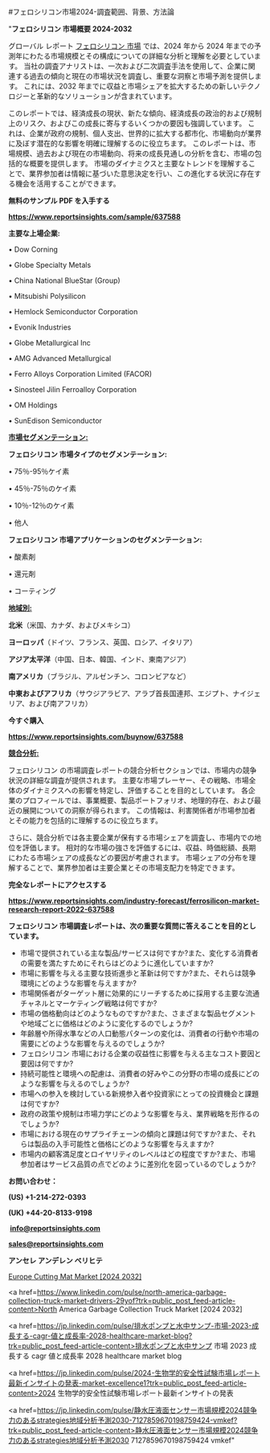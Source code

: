#フェロシリコン市場2024-調査範囲、背景、方法論

"<strong>フェロシリコン 市場概要 2024-2032</strong>

グローバル レポート <a href=https://www.reportsinsights.com/sample/637588>フェロシリコン 市場</a> では、2024 年から 2024 年までの予測年にわたる市場規模とその構成についての詳細な分析と理解を必要としています。 当社の調査アナリストは、一次および二次調査手法を使用して、企業に関連する過去の傾向と現在の市場状況を調査し、重要な洞察と市場予測を提供します。 これには、2032 年までに収益と市場シェアを拡大​​するための新しいテクノロジーと革新的なソリューションが含まれています。

このレポートでは、経済成長の現状、新たな傾向、経済成長の政治的および規制上のリスク、およびこの成長に寄与するいくつかの要因も強調しています。 これは、企業が政府の規制、個人支出、世界的に拡大する都市化、市場動向が業界に及ぼす潜在的な影響を明確に理解するのに役立ちます。 このレポートは、市場規模、過去および現在の市場動向、将来の成長見通しの分析を含む、市場の包括的な概要を提供します。 市場のダイナミクスと主要なトレンドを理解することで、業界参加者は情報に基づいた意思決定を行い、この進化する状況に存在する機会を活用することができます。

<strong><b>無料のサンプル PDF を入手する</b></strong>

<a href=https://www.reportsinsights.com/sample/637588><strong><u>https://www.reportsinsights.com/sample/637588</u></strong></a>

<strong>主要な上場企業:</strong>

• Dow Corning

• Globe Specialty Metals

• China National BlueStar (Group)

• Mitsubishi Polysilicon

• Hemlock Semiconductor Corporation

• Evonik Industries

• Globe Metallurgical Inc

• AMG Advanced Metallurgical

• Ferro Alloys Corporation Limited (FACOR)

• Sinosteel Jilin Ferroalloy Corporation

• OM Holdings

• SunEdison Semiconductor

<strong><u>市場セグメンテーション</u></strong><strong><u>:</u></strong>

<strong>フェロシリコン 市場タイプのセグメンテーション:</strong>

• 75％-95％ケイ素

• 45％-75％のケイ素

• 10％-12％のケイ素

• 他人

<strong>フェロシリコン 市場アプリケーションのセグメンテーション:</strong>

• 酸素剤

• 還元剤

• コーティング

<strong><u>地域別</u></strong><strong><u>:</u></strong>

<strong>北米</strong>（米国、カナダ、およびメキシコ）

<strong>ヨーロッパ</strong>（ドイツ、フランス、英国、ロシア、イタリア）

<strong>アジア太平洋</strong>（中国、日本、韓国、インド、東南アジア）

<strong>南アメリカ</strong>（ブラジル、アルゼンチン、コロンビアなど）

<strong>中東およびアフリカ</strong>（サウジアラビア、アラブ首長国連邦、エジプト、ナイジェリア、および南アフリカ）

<strong>今すぐ購入</strong>

<a href=https://www.reportsinsights.com/buynow/637588><strong><u>https://www.reportsinsights.com/buynow/637588</u></strong></a>

<strong><u>競合分析:</u></strong>

フェロシリコン の市場調査レポートの競合分析セクションでは、市場内の競争状況の詳細な調査が提供されます。 主要な市場プレーヤー、その戦略、市場全体のダイナミクスへの影響を特定し、評価することを目的としています。 各企業のプロフィールでは、事業概要、製品ポートフォリオ、地理的存在、および最近の展開についての洞察が得られます。 この情報は、利害関係者が市場参加者とその能力を包括的に理解するのに役立ちます。

さらに、競合分析では各主要企業が保有する市場シェアを調査し、市場内での地位を評価します。 相対的な市場の強さを評価するには、収益、時価総額、長期にわたる市場シェアの成長などの要因が考慮されます。 市場シェアの分布を理解することで、業界参加者は主要企業とその市場支配力を特定できます。

<strong>完全なレポートにアクセスする</strong>

<a href=https://www.reportsinsights.com/industry-forecast/ferrosilicon-market-research-report-2022-637588><strong><u><b>https://www.reportsinsights.com/industry-forecast/ferrosilicon-market-research-report-2022-637588</b></u></strong></a>

<strong><b>フェロシリコン 市場調査レポートは、次の重要な質問に答えることを目的としています。</b></strong>
<ul>
  <li>市場で提供されている主な製品/サービスは何ですか?また、変化する消費者の需要を満たすためにそれらはどのように進化していますか?</li>
  <li>市場に影響を与える主要な技術進歩と革新は何ですか?また、それらは競争環境にどのような影響を与えますか?</li>
  <li>市場関係者がターゲット層に効果的にリーチするために採用する主要な流通チャネルとマーケティング戦略は何ですか?</li>
  <li>市場の価格動向はどのようなものですか?また、さまざまな製品セグメントや地域ごとに価格はどのように変化するのでしょうか?</li>
  <li>年齢層や所得水準などの人口動態パターンの変化は、消費者の行動や市場の需要にどのような影響を与えるのでしょうか?</li>
  <li>フェロシリコン 市場における企業の収益性に影響を与える主なコスト要因と要因は何ですか?</li>
  <li>持続可能性と環境への配慮は、消費者の好みやこの分野の市場の成長にどのような影響を与えるのでしょうか?</li>
  <li>市場への参入を検討している新規参入者や投資家にとっての投資機会と課題は何ですか?</li>
  <li>政府の政策や規制は市場力学にどのような影響を与え、業界戦略を形作るのでしょうか?</li>
  <li>市場における現在のサプライチェーンの傾向と課題は何ですか?また、それらは製品の入手可能性と価格にどのような影響を与えますか?</li>
  <li>市場内の顧客満足度とロイヤリティのレベルはどの程度ですか?また、市場参加者はサービス品質の点でどのように差別化を図っているのでしょうか?</li>
</ul>
<strong>お問い合わせ：</strong>

<strong>(US) +1-214-272-0393</strong>

<strong>(UK) +44-20-8133-9198</strong>

<strong> </strong><a href=info@reportsinsights.com><strong><u>info@reportsinsights.com</u></strong></a>

<a href=sales@reportsinsights.com><strong><u>sales@reportsinsights.com</u></strong></a>

<strong>アンセレ アンデレン ベリヒテ</strong>

<a href=https://www.linkedin.com/pulse/europe-cutting-mat-market-cagr-key-insights-qqrac/>Europe Cutting Mat Market [2024 2032]</a>

<a href=https://www.linkedin.com/pulse/north-america-garbage-collection-truck-market-drivers-29yof?trk=public_post_feed-article-content>North America Garbage Collection Truck Market [2024 2032]</a>

<a href=https://jp.linkedin.com/pulse/排水ポンプと水中サンプ-市場-2023-成長する-cagr-値と成長率-2028-healthcare-market-blog?trk=public_post_feed-article-content>排水ポンプと水中サンプ 市場 2023 成長する cagr 値と成長率 2028 healthcare market blog</a>

<a href=https://jp.linkedin.com/pulse/2024-生物学的安全性試験市場レポート最新インサイトの発表-market-excellence1?trk=public_post_feed-article-content>2024 生物学的安全性試験市場レポート最新インサイトの発表</a>

<a href=https://jp.linkedin.com/pulse/静水圧液面センサー市場規模2024競争力のあるstrategies地域分析予測2030-7127859670198759424-vmkef?trk=public_post_feed-article-content>静水圧液面センサー市場規模2024競争力のあるstrategies地域分析予測2030 7127859670198759424 vmkef</a>"

